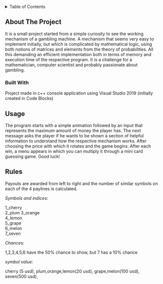 <!-- TABLE OF CONTENTS -->
<details>
  <summary>Table of Contents</summary>
     <ol>
    <li>
      <a href="#about-the-project">About The Project</a>
        <ul>
        <li><a href="#built-with">Built With</a></li>
      </ul>
    </li>
    <li><a href="#usage">Usage</a></li>
    <li><a href="#rules">Rules</a></li>
    </ol>
</details>

<!-- ABOUT THE PROJECT -->
## About The Project
It is a small project started from a simple curiosity to see the working mechanism of a gambling machine. A mechanism that seems very easy to implement initially, but which is complicated by mathematical logic, using both notions of matrices and elements from the theory of probabilities. All this demanding an efficient implementation both in terms of memory and execution time of the respective program. It is a challenge for a mathematician, computer scientist and probably passionate about gambling.

### Built With

Project made in c++ console application using Visual Studio 2019 (initially created in Code Blocks)

<!-- USAGE EXAMPLES -->
## Usage

The program starts with a simple animation followed by an input that represents the maximum amount of money the player has. The next message asks the player if he wants to be shown a section of helpful information to understand how the respective mechanism works. After choosing the price with which it rotates and the game begins. After each win, a menu appears in which you can multiply it through a mini card guessing game. Good luck!

## Rules

Payouts are awarded from left to right and the number of similar symbols on each of the 4 paylines is calculated.
  
_Symbols and indices:_  

1_cherry                                  
2_plum
3_orange                                  
4_lemon                                   
5_grape                                   
6_melon                                   
7_seven                                   

_Chances:_

1,2,3,4,5,6 have the 50% chance to show, but 7 has a 10% chance 

_symbol value:_

cherry (5 usd), 
plum,orange,lemon(20 usd), 
grape,melon(100 usd), 
seven(500 usd), 


